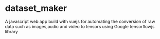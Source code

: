 # dataset_maker
A javascript web app build with vuejs for automating the conversion of raw data such as images,audio and video to tensors using Google tensorflowjs library
